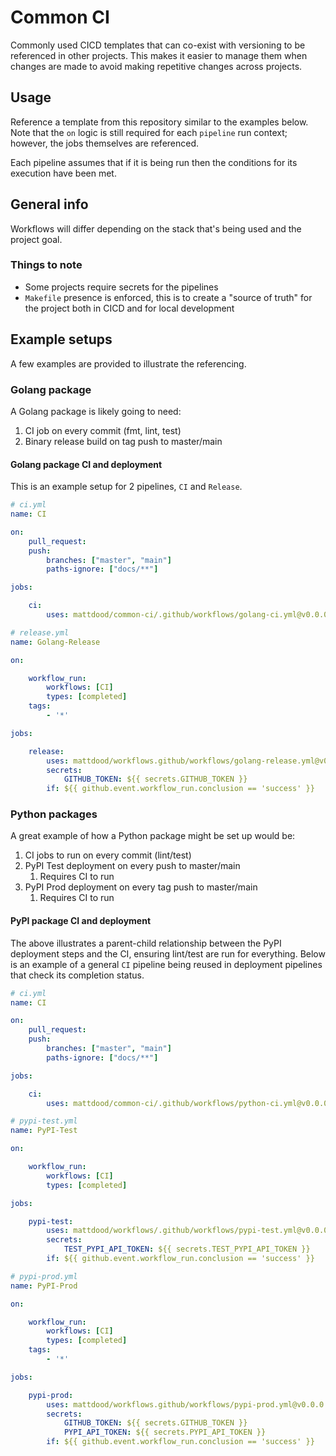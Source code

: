 # Common CI
Commonly used CICD templates that can co-exist with versioning to be referenced
in other projects. This makes it easier to manage them when changes are made to
avoid making repetitive changes across projects.

## Usage
Reference a template from this repository similar to the examples below. Note
that the `on` logic is still required for each `pipeline` run context; however, the
jobs themselves are referenced.

Each pipeline assumes that if it is being run then the conditions for its execution
have been met.

## General info
Workflows will differ depending on the stack that's being used and the project
goal.

### Things to note
* Some projects require secrets for the pipelines
* `Makefile` presence is enforced, this is to create a "source of truth" for the
project both in CICD and for local development

## Example setups
A few examples are provided to illustrate the referencing.

### Golang package
A Golang package is likely going to need:
1. CI job on every commit (fmt, lint, test)
1. Binary release build on tag push to master/main

#### Golang package CI and deployment
This is an example setup for 2 pipelines, `CI` and `Release`.

```yml
# ci.yml
name: CI

on:
    pull_request:
    push:
        branches: ["master", "main"]
        paths-ignore: ["docs/**"]

jobs:

    ci:
        uses: mattdood/common-ci/.github/workflows/golang-ci.yml@v0.0.0

# release.yml
name: Golang-Release

on:

    workflow_run:
        workflows: [CI]
        types: [completed]
    tags:
        - '*'

jobs:

    release:
        uses: mattdood/workflows.github/workflows/golang-release.yml@v0.0.0
        secrets:
            GITHUB_TOKEN: ${{ secrets.GITHUB_TOKEN }}
        if: ${{ github.event.workflow_run.conclusion == 'success' }}

```

### Python packages
A great example of how a Python package might be set up would be:
1. CI jobs to run on every commit (lint/test)
1. PyPI Test deployment on every push to master/main
    1. Requires CI to run
1. PyPI Prod deployment on every tag push to master/main
    1. Requires CI to run

#### PyPI package CI and deployment
The above illustrates a parent-child relationship between the PyPI deployment
steps and the CI, ensuring lint/test are run for everything. Below is an example
of a general `CI` pipeline being reused in deployment pipelines that check its
completion status.

```yml
# ci.yml
name: CI

on:
    pull_request:
    push:
        branches: ["master", "main"]
        paths-ignore: ["docs/**"]

jobs:

    ci:
        uses: mattdood/common-ci/.github/workflows/python-ci.yml@v0.0.0

# pypi-test.yml
name: PyPI-Test

on:

    workflow_run:
        workflows: [CI]
        types: [completed]

jobs:

    pypi-test:
        uses: mattdood/workflows/.github/workflows/pypi-test.yml@v0.0.0
        secrets:
            TEST_PYPI_API_TOKEN: ${{ secrets.TEST_PYPI_API_TOKEN }}
        if: ${{ github.event.workflow_run.conclusion == 'success' }}

# pypi-prod.yml
name: PyPI-Prod

on:

    workflow_run:
        workflows: [CI]
        types: [completed]
    tags:
        - '*'

jobs:

    pypi-prod:
        uses: mattdood/workflows.github/workflows/pypi-prod.yml@v0.0.0
        secrets:
            GITHUB_TOKEN: ${{ secrets.GITHUB_TOKEN }}
            PYPI_API_TOKEN: ${{ secrets.PYPI_API_TOKEN }}
        if: ${{ github.event.workflow_run.conclusion == 'success' }}
```


